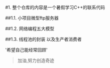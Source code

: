 #1. 整个仓库的内容是一个暑假学习C++的联系代码


##1.1. 小项目微型ftp服务器

##1.2. 网络编程五大模型

##1.3. 线程池的封装 以及生产者消费者

'希望自己能经常回顾'

> 加油,努力创造奇迹
